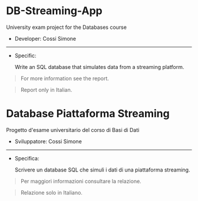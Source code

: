 # DB-Streaming-App
University exam project for the Databases course

- Developer:  Cossi Simone

------------

- Specific:
  
  Write an SQL database that simulates data from a streaming platform.
  
> For more information see the report.

> Report only in Italian.


# Database Piattaforma Streaming
Progetto d'esame universitario del corso di Basi di Dati

- Sviluppatore:  Cossi Simone

------------

- Specifica:

  Scrivere un database SQL che simuli i dati di una piattaforma streaming.
  
> Per maggiori informazioni consultare la relazione.

> Relazione solo in Italiano.
